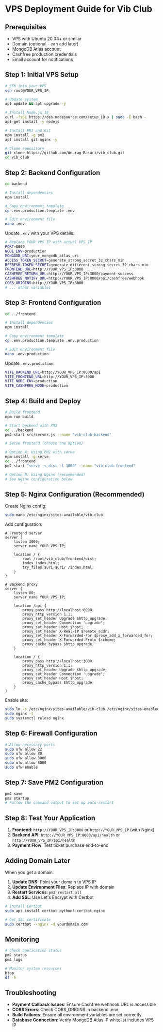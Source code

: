 # VPS Deployment Guide for Vib Club

## Prerequisites
- VPS with Ubuntu 20.04+ or similar
- Domain (optional - can add later)
- MongoDB Atlas account
- Cashfree production credentials
- Email account for notifications

## Step 1: Initial VPS Setup

```bash
# SSH into your VPS
ssh root@YOUR_VPS_IP

# Update system
apt update && apt upgrade -y

# Install Node.js 18
curl -fsSL https://deb.nodesource.com/setup_18.x | sudo -E bash -
apt-get install -y nodejs

# Install PM2 and Git
npm install -g pm2
apt install git nginx -y

# Clone repository
git clone https://github.com/Anurag-Basuri/vib_club.git
cd vib_club
```

## Step 2: Backend Configuration

```bash
cd backend

# Install dependencies
npm install

# Copy environment template
cp .env.production.template .env

# Edit environment file
nano .env
```

Update `.env` with your VPS details:
```bash
# Replace YOUR_VPS_IP with actual VPS IP
PORT=8000
NODE_ENV=production
MONGODB_URI=your_mongodb_atlas_uri
ACCESS_TOKEN_SECRET=generate_strong_secret_32_chars_min
REFRESH_TOKEN_SECRET=generate_different_strong_secret_32_chars_min
FRONTEND_URL=http://YOUR_VPS_IP:3000
CASHFREE_RETURN_URL=http://YOUR_VPS_IP:3000/payment-success
CASHFREE_NOTIFY_URL=http://YOUR_VPS_IP:8000/api/cashfree/webhook
CORS_ORIGINS=http://YOUR_VPS_IP:3000
# ... other variables
```

## Step 3: Frontend Configuration

```bash
cd ../frontend

# Install dependencies
npm install

# Copy environment template
cp .env.production.template .env.production

# Edit environment file
nano .env.production
```

Update `.env.production`:
```bash
VITE_BACKEND_URL=http://YOUR_VPS_IP:8000/api
VITE_FRONTEND_URL=http://YOUR_VPS_IP:3000
VITE_NODE_ENV=production
VITE_CASHFREE_MODE=production
```

## Step 4: Build and Deploy

```bash
# Build frontend
npm run build

# Start backend with PM2
cd ../backend
pm2 start src/server.js --name "vib-club-backend"

# Serve frontend (choose one option)

# Option A: Using PM2 with serve
npm install -g serve
cd ../frontend
pm2 start "serve -s dist -l 3000" --name "vib-club-frontend"

# Option B: Using Nginx (recommended)
# See Nginx configuration below
```

## Step 5: Nginx Configuration (Recommended)

Create Nginx config:
```bash
sudo nano /etc/nginx/sites-available/vib-club
```

Add configuration:
```nginx
# Frontend server
server {
    listen 3000;
    server_name YOUR_VPS_IP;
    
    location / {
        root /root/vib_club/frontend/dist;
        index index.html;
        try_files $uri $uri/ /index.html;
    }
}

# Backend proxy
server {
    listen 80;
    server_name YOUR_VPS_IP;
    
    location /api {
        proxy_pass http://localhost:8000;
        proxy_http_version 1.1;
        proxy_set_header Upgrade $http_upgrade;
        proxy_set_header Connection 'upgrade';
        proxy_set_header Host $host;
        proxy_set_header X-Real-IP $remote_addr;
        proxy_set_header X-Forwarded-For $proxy_add_x_forwarded_for;
        proxy_set_header X-Forwarded-Proto $scheme;
        proxy_cache_bypass $http_upgrade;
    }
    
    location / {
        proxy_pass http://localhost:3000;
        proxy_http_version 1.1;
        proxy_set_header Upgrade $http_upgrade;
        proxy_set_header Connection 'upgrade';
        proxy_set_header Host $host;
        proxy_cache_bypass $http_upgrade;
    }
}
```

Enable site:
```bash
sudo ln -s /etc/nginx/sites-available/vib-club /etc/nginx/sites-enabled/
sudo nginx -t
sudo systemctl reload nginx
```

## Step 6: Firewall Configuration

```bash
# Allow necessary ports
sudo ufw allow 22
sudo ufw allow 80
sudo ufw allow 3000
sudo ufw allow 8000
sudo ufw enable
```

## Step 7: Save PM2 Configuration

```bash
pm2 save
pm2 startup
# Follow the command output to set up auto-restart
```

## Step 8: Test Your Application

1. **Frontend**: `http://YOUR_VPS_IP:3000` or `http://YOUR_VPS_IP` (with Nginx)
2. **Backend API**: `http://YOUR_VPS_IP:8000/api/health` or `http://YOUR_VPS_IP/api/health`
3. **Payment Flow**: Test ticket purchase end-to-end

## Adding Domain Later

When you get a domain:

1. **Update DNS**: Point your domain to VPS IP
2. **Update Environment Files**: Replace IP with domain
3. **Restart Services**: `pm2 restart all`
4. **Add SSL**: Use Let's Encrypt with Certbot

```bash
# Install Certbot
sudo apt install certbot python3-certbot-nginx

# Get SSL certificate
sudo certbot --nginx -d yourdomain.com
```

## Monitoring

```bash
# Check application status
pm2 status
pm2 logs

# Monitor system resources
htop
df -h
```

## Troubleshooting

- **Payment Callback Issues**: Ensure Cashfree webhook URL is accessible
- **CORS Errors**: Check CORS_ORIGINS in backend .env
- **Build Failures**: Ensure all environment variables are set correctly
- **Database Connection**: Verify MongoDB Atlas IP whitelist includes VPS IP
